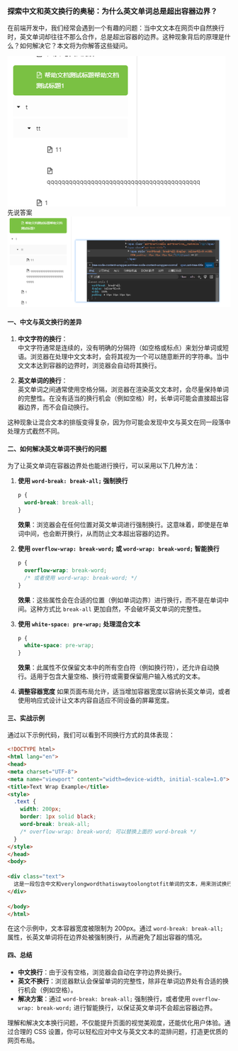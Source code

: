 ### 探索中文和英文换行的奥秘：为什么英文单词总是超出容器边界？

在前端开发中，我们经常会遇到一个有趣的问题：当中文文本在网页中自然换行时，英文单词却往往不那么合作，总是超出容器的边界。这种现象背后的原理是什么？如何解决它？本文将为你解答这些疑问。

![](附件/为什么英文单词总是超出容器边界？.png)
先说答案
![](附件/为什么英文单词总是超出容器边界？-1.png)
#### 一、中文与英文换行的差异

1. **中文字符的换行**：  
   中文字符通常是连续的，没有明确的分隔符（如空格或标点）来划分单词或短语。浏览器在处理中文文本时，会将其视为一个可以随意断开的字符串。当中文文本达到容器的边界时，浏览器会自动将其换行。

2. **英文单词的换行**：  
   英文单词之间通常使用空格分隔，浏览器在渲染英文文本时，会尽量保持单词的完整性。在没有适当的换行机会（例如空格）时，长单词可能会直接超出容器边界，而不会自动换行。

这种现象让混合文本的排版变得复杂，因为你可能会发现中文与英文在同一段落中处理方式截然不同。

#### 二、如何解决英文单词不换行的问题

为了让英文单词在容器边界处也能进行换行，可以采用以下几种方法：

1. **使用 `word-break: break-all;` 强制换行**
   ```css
   p {
     word-break: break-all;
   }
   ```
   **效果**：浏览器会在任何位置对英文单词进行强制换行。这意味着，即使是在单词中间，也会断开换行，从而防止文本超出容器的边界。

2. **使用 `overflow-wrap: break-word;` 或 `word-wrap: break-word;` 智能换行**
   ```css
   p {
     overflow-wrap: break-word;
     /* 或者使用 word-wrap: break-word; */
   }
   ```
   **效果**：这些属性会在合适的位置（例如单词边界）进行换行，而不是在单词中间。这种方式比 `break-all` 更加自然，不会破坏英文单词的完整性。

3. **使用 `white-space: pre-wrap;` 处理混合文本**
   ```css
   p {
     white-space: pre-wrap;
   }
   ```
   **效果**：此属性不仅保留文本中的所有空白符（例如换行符），还允许自动换行。适用于包含大量空格、换行符或需要保留用户输入格式的文本。

4. **调整容器宽度**
   如果页面布局允许，适当增加容器宽度以容纳长英文单词，或者使用响应式设计让文本内容自适应不同设备的屏幕宽度。

#### 三、实战示例

通过以下示例代码，我们可以看到不同换行方式的具体表现：

```html
<!DOCTYPE html>
<html lang="en">
<head>
<meta charset="UTF-8">
<meta name="viewport" content="width=device-width, initial-scale=1.0">
<title>Text Wrap Example</title>
<style>
  .text {
    width: 200px;
    border: 1px solid black;
    word-break: break-all;
    /* overflow-wrap: break-word; 可以替换上面的 word-break */
  }
</style>
</head>
<body>

<div class="text">
  这是一段包含中文和verylongwordthatiswaytoolongtotfit单词的文本，用来测试换行效果。
</div>

</body>
</html>
```

在这个示例中，文本容器宽度被限制为 200px。通过 `word-break: break-all;` 属性，长英文单词将在边界处被强制换行，从而避免了超出容器的情况。

#### 四、总结

- **中文换行**：由于没有空格，浏览器会自动在字符边界处换行。
- **英文不换行**：浏览器默认会保留单词的完整性，除非在单词边界处有合适的换行机会（例如空格）。
- **解决方案**：通过 `word-break: break-all;` 强制换行，或者使用 `overflow-wrap: break-word;` 进行智能换行，以保证英文单词不会超出容器边界。

理解和解决文本换行问题，不仅能提升页面的视觉美观度，还能优化用户体验。通过合理的 CSS 设置，你可以轻松应对中文与英文文本的混排问题，打造更优质的网页布局。